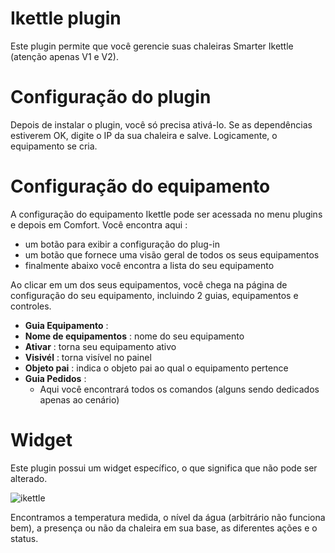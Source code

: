 # Ikettle plugin

Este plugin permite que você gerencie suas chaleiras Smarter Ikettle (atenção apenas V1 e V2).

# Configuração do plugin 

Depois de instalar o plugin, você só precisa ativá-lo. Se as dependências estiverem OK, digite o IP da sua chaleira e salve. Logicamente, o equipamento se cria.

# Configuração do equipamento 

A configuração do equipamento Ikettle pode ser acessada no menu plugins e depois em Comfort. Você encontra aqui :

-   um botão para exibir a configuração do plug-in
-   um botão que fornece uma visão geral de todos os seus equipamentos
-   finalmente abaixo você encontra a lista do seu equipamento

Ao clicar em um dos seus equipamentos, você chega na página de configuração do seu equipamento, incluindo 2 guias, equipamentos e controles.

-   **Guia Equipamento** :
-   **Nome de equipamentos** : nome do seu equipamento
-   **Ativar** : torna seu equipamento ativo
-   **Visivél** : torna visível no painel
-   **Objeto pai** : indica o objeto pai ao qual o equipamento pertence
-   **Guia Pedidos** :
    -  Aqui você encontrará todos os comandos (alguns sendo dedicados apenas ao cenário)

# Widget 

Este plugin possui um widget específico, o que significa que não pode ser alterado.

![ikettle](../images/ikettle_screenshot.jpg)

Encontramos a temperatura medida, o nível da água (arbitrário não funciona bem), a presença ou não da chaleira em sua base, as diferentes ações e o status.

